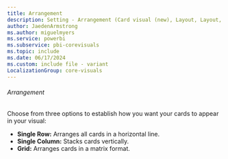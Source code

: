 ```yaml
---
title: Arrangement
description: Setting - Arrangement (Card visual (new), Layout, Layout, Arrangement)
author: JaedenArmstrong
ms.author: miguelmyers
ms.service: powerbi
ms.subservice: pbi-corevisuals
ms.topic: include
ms.date: 06/17/2024
ms.custom: include file - variant
LocalizationGroup: core-visuals
---
```

###### Arrangement

Choose from three options to establish how you want your cards to appear in your visual:
- **Single Row:** Arranges all cards in a horizontal line.
- **Single Column:** Stacks cards vertically.
- **Grid:** Arranges cards in a matrix format.
